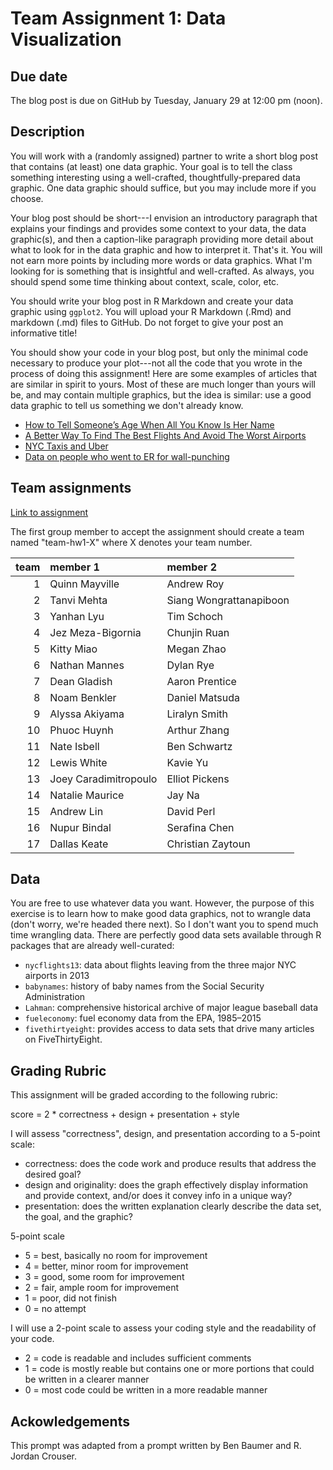 
Team Assignment 1: Data Visualization
=====================================

Due date
--------

The blog post is due on GitHub by Tuesday, January 29 at 12:00 pm (noon).

Description
-----------

You will work with a (randomly assigned) partner to write a short blog post that contains (at least) one data graphic. Your goal is to tell the class something interesting using a well-crafted, thoughtfully-prepared data graphic. One data graphic should suffice, but you may include more if you choose.

Your blog post should be short---I envision an introductory paragraph that explains your findings and provides some context to your data, the data graphic(s), and then a caption-like paragraph providing more detail about what to look for in the data graphic and how to interpret it. That's it. You will not earn more points by including more words or data graphics. What I'm looking for is something that is insightful and well-crafted. As always, you should spend some time thinking about context, scale, color, etc.

You should write your blog post in R Markdown and create your data graphic using `ggplot2`. You will upload your R Markdown (.Rmd) and markdown (.md) files to GitHub. Do not forget to give your post an informative title!

You should show your code in your blog post, but only the minimal code necessary to produce your plot---not all the code that you wrote in the process of doing this assignment! Here are some examples of articles that are similar in spirit to yours. Most of these are much longer than yours will be, and may contain multiple graphics, but the idea is similar: use a good data graphic to tell us something we don't already know.

-   [How to Tell Someone’s Age When All You Know Is Her Name](http://fivethirtyeight.com/features/how-to-tell-someones-age-when-all-you-know-is-her-name/)
-   [A Better Way To Find The Best Flights And Avoid The Worst Airports](http://fivethirtyeight.com/features/fastest-airlines-fastest-airports/)
-   [NYC Taxis and Uber](http://toddwschneider.com/posts/analyzing-1-1-billion-nyc-taxi-and-uber-trips-with-a-vengeance/)
-   [Data on people who went to ER for wall-punching](http://flowingdata.com/2016/01/14/data-on-people-who-wall-punching/)

Team assignments
----------------

[Link to assignment](https://classroom.github.com/g/KGmOI5DF)

The first group member to accept the assignment should create a team named "team-hw1-X" where X denotes your team number.

|  team| member 1              | member 2                |
|-----:|:----------------------|:------------------------|
|     1| Quinn Mayville        | Andrew Roy              |
|     2| Tanvi Mehta           | Siang Wongrattanapiboon |
|     3| Yanhan Lyu            | Tim Schoch              |
|     4| Jez Meza-Bigornia     | Chunjin Ruan            |
|     5| Kitty Miao            | Megan Zhao              |
|     6| Nathan Mannes         | Dylan Rye               |
|     7| Dean Gladish          | Aaron Prentice          |
|     8| Noam Benkler          | Daniel Matsuda          |
|     9| Alyssa Akiyama        | Liralyn Smith           |
|    10| Phuoc Huynh           | Arthur Zhang            |
|    11| Nate Isbell           | Ben Schwartz            |
|    12| Lewis White           | Kavie Yu                |
|    13| Joey Caradimitropoulo | Elliot Pickens          |
|    14| Natalie Maurice       | Jay Na                  |
|    15| Andrew Lin            | David Perl              |
|    16| Nupur Bindal          | Serafina Chen           |
|    17| Dallas Keate          | Christian Zaytoun       |

Data
----

You are free to use whatever data you want. However, the purpose of this exercise is to learn how to make good data graphics, not to wrangle data (don't worry, we're headed there next). So I don't want you to spend much time wrangling data. There are perfectly good data sets available through R packages that are already well-curated:

-   `nycflights13`: data about flights leaving from the three major NYC airports in 2013
-   `babynames`: history of baby names from the Social Security Administration
-   `Lahman`: comprehensive historical archive of major league baseball data
-   `fueleconomy`: fuel economy data from the EPA, 1985–2015
-   `fivethirtyeight`: provides access to data sets that drive many articles on FiveThirtyEight.

Grading Rubric
--------------

This assignment will be graded according to the following rubric:

score = 2 \* correctness + design + presentation + style

I will assess "correctness", design, and presentation according to a 5-point scale:

-   correctness: does the code work and produce results that address the desired goal?
-   design and originality: does the graph effectively display information and provide context, and/or does it convey info in a unique way?
-   presentation: does the written explanation clearly describe the data set, the goal, and the graphic?

5-point scale

-   5 = best, basically no room for improvement
-   4 = better, minor room for improvement
-   3 = good, some room for improvement
-   2 = fair, ample room for improvement
-   1 = poor, did not finish
-   0 = no attempt

I will use a 2-point scale to assess your coding style and the readability of your code.

-   2 = code is readable and includes sufficient comments
-   1 = code is mostly reable but contains one or more portions that could be written in a clearer manner
-   0 = most code could be written in a more readable manner

Ackowledgements
---------------

This prompt was adapted from a prompt written by Ben Baumer and R. Jordan Crouser.
